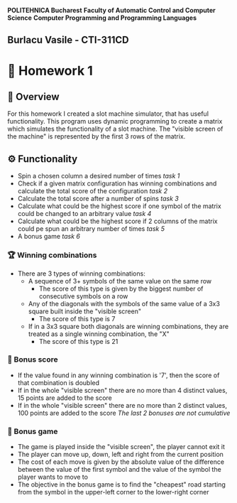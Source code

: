 **POLITEHNICA Bucharest**
**Faculty of Automatic Control and Computer Science**
**Computer Programming and Programming Languages**

Burlacu Vasile - CTI-311CD
---

# :book: Homework 1

## :scroll: Overview
For this homework I created a slot machine simulator, that has useful functionality. This program uses dynamic programming to create a matrix which simulates the functionality of a slot machine. The "visible screen of the machine" is represented by the first 3 rows of the matrix.


## :gear: Functionality
- Spin a chosen column a desired number of times *task 1*
- Check if a given matrix configuration has winning combinations and calculate the total score of the configuration *task 2*
- Calculate the total score after a number of spins *task 3*
- Calculate what could be the highest score if one symbol of the matrix could be changed to an arbitrary value *task 4*
- Calculate what could be the highest score if 2 columns of the matrix could pe spun an arbitrary number of times *task 5*
- A bonus game *task 6*

### :trophy: Winning combinations
- There are 3 types of winning combinations:
    - A sequence of 3+ symbols of the same value on the same row
        - The score of this type is given by the biggest number of consecutive symbols on a row
    - Any of the diagonals with the symbols of the same value of a 3x3 square built inside the "visible screen"
        - The score of this type is 7
    - If in a 3x3 square both diagonals are winning combinations, they are treated as a single winning combination, the "X"
        - The score of this type is 21

### :gift: Bonus score
- If the value found in any winning combination is '7', then the score of that combination is doubled
- If in the whole "visible screen" there are no more than 4 distinct values, 15 points are added to the score
- If in the whole "visible screen" there are no more than 2 distinct values, 100 points are added to the score
*The last 2 bonuses are not cumulative*

### :rocket: Bonus game
- The game is played inside the "visible screen", the player cannot exit it
- The player can move up, down, left and right from the current position
- The cost of each move is given by the absolute value of the difference between the value of the first symbol and the value of the symbol the player wants to move to
- The objective in the bonus game is to find the "cheapest" road starting from the symbol in the upper-left corner to the lower-right corner